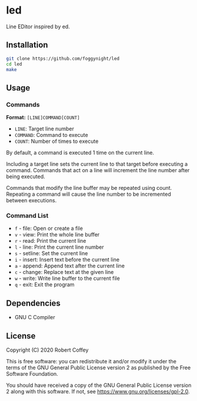 # led

Line EDitor inspired by ed.

## Installation

```bash
git clone https://github.com/foggynight/led
cd led
make
```

## Usage

### Commands

**Format:** `[LINE]COMMAND[COUNT]`

- `LINE`: Target line number
- `COMMAND`: Command to execute
- `COUNT`: Number of times to execute

By default, a command is executed 1 time on the current line.

Including a target line sets the current line to that target before
executing a command. Commands that act on a line will increment the
line number after being executed.

Commands that modify the line buffer may be repeated using count.
Repeating a command will cause the line number to be incremented
between executions.

### Command List

- `f` - file: Open or create a file
- `v` - view: Print the whole line buffer
- `r` - read: Print the current line
- `l` - line: Print the current line number
- `s` - setline: Set the current line
- `i` - insert: Insert text before the current line
- `a` - append: Append text after the current line
- `c` - change: Replace text at the given line
- `w` - write: Write line buffer to the current file
- `q` - exit: Exit the program

## Dependencies

- GNU C Compiler

## License

Copyright (C) 2020 Robert Coffey

This is free software: you can redistribute it and/or modify it under the terms
of the GNU General Public License version 2 as published by the Free Software
Foundation.

You should have received a copy of the GNU General Public License version 2
along with this software. If not, see <https://www.gnu.org/licenses/gpl-2.0>.
